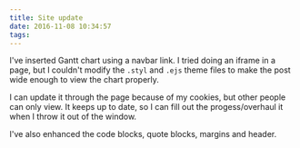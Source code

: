 ```yaml
---
title: Site update
date: 2016-11-08 10:34:57
tags:
---
```

I've inserted Gantt chart using a navbar link.
I tried doing an iframe in a page, but I couldn't modify the `.styl` and `.ejs` theme files to make the post wide enough to view the chart properly.

I can update it through the page because of my cookies, but other people can only view.
It keeps up to date, so I can fill out the progess/overhaul it when I throw it out of the window.

I've also enhanced the code blocks, quote blocks, margins and header.
